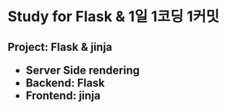 # Study for Flask & 1일 1코딩 1커밋
<h2>Project: Flask & jinja</h12>
<ul>
<li>Server Side rendering</li>
<li> Backend: Flask</li>
<li> Frontend: jinja</li>
</ul>
